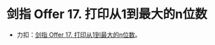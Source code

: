 # 剑指 Offer 17. 打印从1到最大的n位数

+ 力扣：[剑指 Offer 17. 打印从1到最大的n位数](https://leetcode-cn.com/problems/da-yin-cong-1dao-zui-da-de-nwei-shu-lcof/)。